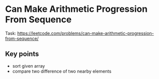 # Can Make Arithmetic Progression From Sequence

Task: https://leetcode.com/problems/can-make-arithmetic-progression-from-sequence/
## Key points

* sort given array
* compare two difference of two nearby elements
